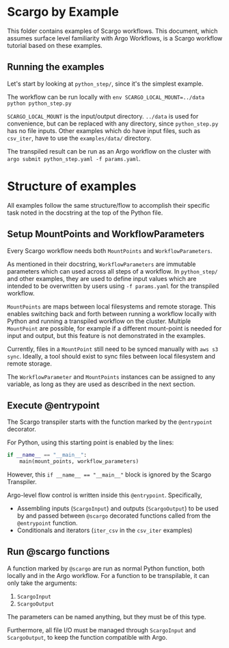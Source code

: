 # Scargo by Example

This folder contains examples of Scargo workflows. This document, which assumes surface level familiarity with Argo Workflows, is a Scargo workflow tutorial based on these examples.

## Running the examples

Let's start by looking at `python_step/`, since it's the simplest example.

The workflow can be run locally with `env SCARGO_LOCAL_MOUNT=../data python python_step.py`

`SCARGO_LOCAL_MOUNT` is the input/output directory. `../data` is used for convenience, but can be replaced with any directory, since `python_step.py` has no file inputs. Other examples which do have input files, such as `csv_iter`, have to use the `examples/data/` directory.

The transpiled result can be run as an Argo workflow on the cluster with `argo submit python_step.yaml -f params.yaml`.

# Structure of examples

All examples follow the same structure/flow to accomplish their specific task noted in the docstring at the top of the Python file.

## Setup MountPoints and WorkflowParameters

Every Scargo workflow needs both `MountPoints` and `WorkflowParameters`.

As mentioned in their docstring, `WorkflowParameters` are immutable parameters which can used across all steps of a workflow. In `python_step/` and other examples, they are used to define input values which are intended to be overwritten by users using `-f params.yaml` for the transpiled workflow.

`MountPoints` are maps between local filesystems and remote storage. This enables switching back and forth between running a workflow locally with Python and running a transpiled workflow on the cluster. Multiple `MountPoint` are possible, for example if a different mount-point is needed for input and output, but this feature is not demonstrated in the examples.

Currently, files in a `MountPoint` still need to be synced manually with `aws s3 sync`. Ideally, a tool should exist to sync files between local filesystem and remote storage.

The `WorkflowParameter` and `MountPoints` instances can be assigned to any variable, as long as they are used as described in the next section.

## Execute @entrypoint

The Scargo transpiler starts with the function marked by the `@entrypoint` decorator.

For Python, using this starting point is enabled by the lines:
```python
if __name__ == "__main__":
    main(mount_points, workflow_parameters)
```

However, this `if __name__ == "__main__"` block is ignored by the Scargo Transpiler.

Argo-level flow control is written inside this `@entrypoint`. Specifically,

- Assembling inputs (`ScargoInput`) and outputs (`ScargoOutput`) to be used by and passed between `@scargo` decorated functions called from the `@entrypoint` function.
- Conditionals and iterators (`iter_csv` in the `csv_iter` examples)

## Run @scargo functions

A function marked by `@scargo` are run as normal Python function, both locally and in the Argo workflow. For a function to be transpilable, it can only take the arguments:

1. `ScargoInput`
2. `ScargoOutput`

The parameters can be named anything, but they must be of this type.

Furthermore, all file I/O must be managed through `ScargoInput` and `ScargoOutput`, to keep the function compatible with Argo.
